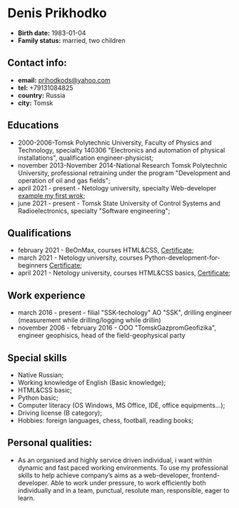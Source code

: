 # Denis Prikhodko

*  **Birth date:** 1983-01-04
*  **Family status:** married, two children

## Contact info:

*  **email:** prihodkods@yahoo.com
*  **tel:** +79131084825
*  **country:** Russia
*  **city:** Tomsk

## Educations

*  2000-2006-Tomsk Polytechnic University, Faculty of Physics and Technology, specialty 140306 "Electronics and automation of physical installations", qualification engineer-physicist;
*  november 2013-November 2014-National Research Tomsk Polytechnic University, professional retraining under the program "Development and operation of oil and gas fields";
*  april 2021 - present - Netology university, specialty Web-developer [example my first wrok](https://codepen.io/bordalaz/pen/dyvmXVy);
*  june 2021 - present - Tomsk State University of Control Systems and Radioelectronics, specialty "Software engineering";

## Qualifications

*  february 2021 - BeOnMax, courses HTML&CSS, [Certificate](https://github.com/bordalaz/certificate/blob/main/img/HTML_and_CSS.png);
*  march 2021 - Netology university, courses Python-development-for-beginners [Certificate](https://github.com/bordalaz/certificate/blob/main/img/Python-development-for-beginners.png);
*  april 2021 - Netology university, courses HTML&CSS basics, [Certificate](https://github.com/bordalaz/certificate/blob/main/img/Basic-HTML%26CSS.png);

## Work experience

* march 2016 - present - filial "SSK-techology" AO "SSK", drilling engineer (measurement while drilling/logging while drillin)
* november 2006 - february 2016 - OOO "TomskGazpromGeofizika", engineer geophisics, head of the field-geophysical party

## Special skills

* Native Russian;
* Working knowledge of English (Basic knowledge);
* HTML&CSS basic;
* Python basic;
* Computer literacy (OS Windows, MS Office, IDE, office equipments...);
* Driving license (B category);
* Hobbies: foreign languages, chess, football, reading books;


## Personal qualities:

*  As an organised and highly service driven individual, i want within dynamic and fast paced working environments. To use my professional skills to help achieve company’s aims as a web-developer, frontend-developer. Able to work under pressure, to work efficiently both individually and in a team, punctual, resolute man, responsible, eager to learn.